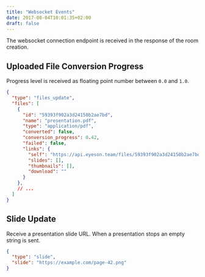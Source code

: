 ```yaml
---
title: "Websocket Events"
date: 2017-08-04T10:01:35+02:00
draft: false
---
```


The websocket connection endpoint is received in the response of the room
creation.

## Uploaded File Conversion Progress

Progress level is received as floating point number between `0.0` and `1.0`.

```json
{
  "type": "files_update",
  "files": [
    {
      "id": "59393f902a3d24150b2ae7bd",
      "name": "presentation.pdf",
      "type": "application/pdf",
      "converted": false,
      "conversion_progress": 0.42,
      "failed": false,
      "links": {
        "self": "https://api.eyeson.team/files/59393f902a3d24150b2ae7bd",
        "slides": [],
        "thumbnails": [],
        "download": ""
      }
    },
    // ...
  ]
}
```


## Slide Update

Receive a presentation slide URL. When a presentation stops an empty string is
sent.

```json
{
  "type": "slide",
  "slide": "https://example.com/page-42.png"
}
```

